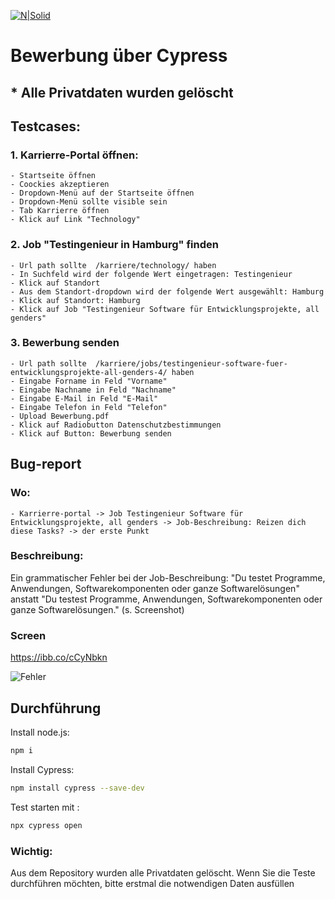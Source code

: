 [![N|Solid](https://www.cypress.io/images/layouts/cypress-logo.svg)](https://www.cypress.io/)

# Bewerbung über Cypress
## * Alle Privatdaten wurden gelöscht

## Testcases:
### 1. Karrierre-Portal öffnen: 
    - Startseite öffnen
    - Coockies akzeptieren
    - Dropdown-Menü auf der Startseite öffnen
    - Dropdown-Menü sollte visible sein
    - Tab Karrierre öffnen
    - Klick auf Link "Technology"
### 2. Job "Testingenieur in Hamburg" finden
    - Url path sollte  /karriere/technology/ haben
    - In Suchfeld wird der folgende Wert eingetragen: Testingenieur
    - Klick auf Standort
    - Aus dem Standort-dropdown wird der folgende Wert ausgewählt: Hamburg
    - Klick auf Standort: Hamburg
    - Klick auf Job "Testingenieur Software für Entwicklungsprojekte, all genders"
    
### 3. Bewerbung senden
    - Url path sollte  /karriere/jobs/testingenieur-software-fuer-entwicklungsprojekte-all-genders-4/ haben
    - Eingabe Forname in Feld "Vorname"
    - Eingabe Nachname in Feld "Nachname"
    - Eingabe E-Mail in Feld "E-Mail"
    - Eingabe Telefon in Feld "Telefon"
    - Upload Bewerbung.pdf
    - Klick auf Radiobutton Datenschutzbestimmungen
    - Klick auf Button: Bewerbung senden

## Bug-report

### Wo:
    - Karrierre-portal -> Job Testingenieur Software für Entwicklungsprojekte, all genders -> Job-Beschreibung: Reizen dich diese Tasks? -> der erste Punkt
    
### Beschreibung:

Ein grammatischer Fehler bei der Job-Beschreibung: "Du testet Programme, Anwendungen, Softwarekomponenten oder ganze Softwarelösungen" anstatt "Du testest Programme, Anwendungen, Softwarekomponenten oder ganze Softwarelösungen." (s. Screenshot)

### Screen

https://ibb.co/cCyNbkn

<image src="https://ibb.co/cCyNbkn" alt="Fehler">



## Durchführung

Install node.js:
```sh
npm i
```
Install Cypress: 
```sh
npm install cypress --save-dev
```
Test starten mit :
```sh
npx cypress open
```

### Wichtig: 
Aus dem Repository wurden alle Privatdaten gelöscht. Wenn Sie die Teste durchführen möchten, bitte erstmal die notwendigen Daten ausfüllen


